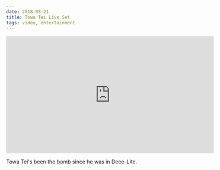 ```yaml
---
date: 2018-08-21
title: Towa Tei Live Set
tags: video, entertainment
---
```


<iframe width="560" height="315" src="https://www.youtube.com/embed/IEq2jXrViKY" title="YouTube video player" frameborder="0" allow="accelerometer; autoplay; clipboard-write; encrypted-media; gyroscope; picture-in-picture" allowfullscreen></iframe>

Towa Tei's been the bomb since he was in Deee-Lite.